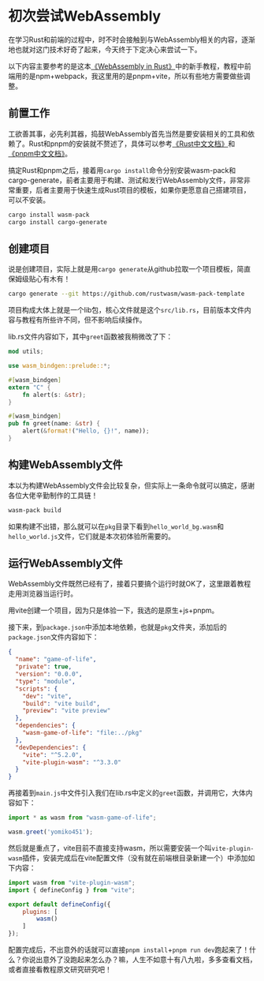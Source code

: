 # 初次尝试WebAssembly

在学习Rust和前端的过程中，时不时会接触到与WebAssembly相关的内容，逐渐地也就对这门技术好奇了起来，今天终于下定决心来尝试一下。

以下内容主要参考的是这本[《WebAssembly in Rust》](https://rustwasm.github.io/docs/book/introduction.html)中的新手教程，教程中前端用的是npm+webpack，我这里用的是pnpm+vite，所以有些地方需要做些调整。

## 前置工作

工欲善其事，必先利其器，捣鼓WebAssembly首先当然是要安装相关的工具和依赖了。Rust和pnpm的安装就不赘述了，具体可以参考[《Rust中文文档》](https://www.rust-lang.org/zh-CN/install.html)和[《pnpm中文文档》](https://pnpm.io/zh/installation)。

搞定Rust和pnpm之后，接着用`cargo install`命令分别安装wasm-pack和cargo-generate，前者主要用于构建、测试和发行WebAssembly文件，非常非常重要，后者主要用于快速生成Rust项目的模板，如果你更愿意自己搭建项目，可以不安装。

```bash
cargo install wasm-pack
cargo install cargo-generate
```

## 创建项目

说是创建项目，实际上就是用`cargo generate`从github拉取一个项目模板，简直保姆级贴心有木有！

```bash
cargo generate --git https://github.com/rustwasm/wasm-pack-template
```

项目构成大体上就是一个lib包，核心文件就是这个`src/lib.rs`，目前版本文件内容与教程有所些许不同，但不影响后续操作。

lib.rs文件内容如下，其中`greet`函数被我稍微改了下：

```rust
mod utils;

use wasm_bindgen::prelude::*;

#[wasm_bindgen]
extern "C" {
    fn alert(s: &str);
}

#[wasm_bindgen]
pub fn greet(name: &str) {
    alert(&format!("Hello, {}!", name));
}
```

## 构建WebAssembly文件

本以为构建WebAssembly文件会比较复杂，但实际上一条命令就可以搞定，感谢各位大佬辛勤制作的工具链！

```bash
wasm-pack build
```

如果构建不出错，那么就可以在`pkg`目录下看到`hello_world_bg.wasm`和`hello_world.js`文件，它们就是本次初体验所需要的。

## 运行WebAssembly文件

WebAssembly文件既然已经有了，接着只要搞个运行时就OK了，这里跟着教程走用浏览器当运行时。

用vite创建一个项目，因为只是体验一下，我选的是原生+js+pnpm。

接下来，到`package.json`中添加本地依赖，也就是`pkg`文件夹，添加后的`package.json`文件内容如下：

```json
{
  "name": "game-of-life",
  "private": true,
  "version": "0.0.0",
  "type": "module",
  "scripts": {
    "dev": "vite",
    "build": "vite build",
    "preview": "vite preview"
  },
  "dependencies": {
    "wasm-game-of-life": "file:../pkg"
  },
  "devDependencies": {
    "vite": "^5.2.0",
    "vite-plugin-wasm": "^3.3.0"
  }
}
```

再接着到`main.js`中文件引入我们在lib.rs中定义的`greet`函数，并调用它，大体内容如下：

```javascript
import * as wasm from "wasm-game-of-life";

wasm.greet('yomiko451');
```

然后就是重点了，vite目前不直接支持wasm，所以需要安装一个叫`vite-plugin-wasm`插件，安装完成后在vite配置文件（没有就在前端根目录新建一个）中添加如下内容：

```javascript
import wasm from "vite-plugin-wasm";
import { defineConfig } from "vite";

export default defineConfig({
    plugins: [
        wasm()
    ]
});
```

配置完成后，不出意外的话就可以直接`pnpm install`+`pnpm run dev`跑起来了！什么？你说出意外了没跑起来怎么办？嘛，人生不如意十有八九啦，多多查看文档，或者直接看教程原文研究研究吧！
